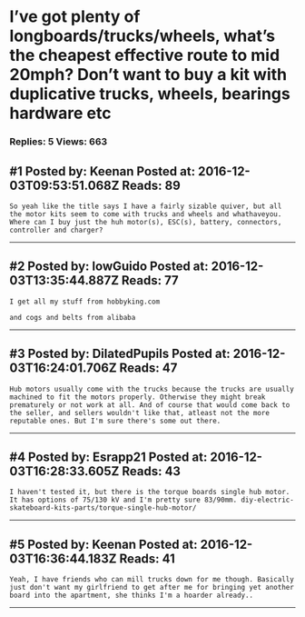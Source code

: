 # I&rsquo;ve got plenty of longboards/trucks/wheels, what&rsquo;s the cheapest effective route to mid 20mph? Don&rsquo;t want to buy a kit with duplicative trucks, wheels, bearings hardware etc

### Replies: 5 Views: 663

## \#1 Posted by: Keenan Posted at: 2016-12-03T09:53:51.068Z Reads: 89

```
So yeah like the title says I have a fairly sizable quiver, but all the motor kits seem to come with trucks and wheels and whathaveyou. Where can I buy just the huh motor(s), ESC(s), battery, connectors, controller and charger?
```

---
## \#2 Posted by: lowGuido Posted at: 2016-12-03T13:35:44.887Z Reads: 77

```
I get all my stuff from hobbyking.com

and cogs and belts from alibaba
```

---
## \#3 Posted by: DilatedPupils Posted at: 2016-12-03T16:24:01.706Z Reads: 47

```
Hub motors usually come with the trucks because the trucks are usually machined to fit the motors properly. Otherwise they might break prematurely or not work at all. And of course that would come back to the seller, and sellers wouldn't like that, atleast not the more reputable ones. But I'm sure there's some out there.
```

---
## \#4 Posted by: Esrapp21 Posted at: 2016-12-03T16:28:33.605Z Reads: 43

```
I haven't tested it, but there is the torque boards single hub motor. It has options of 75/130 kV and I'm pretty sure 83/90mm. diy-electric-skateboard-kits-parts/torque-single-hub-motor/
```

---
## \#5 Posted by: Keenan Posted at: 2016-12-03T16:36:44.183Z Reads: 41

```
Yeah, I have friends who can mill trucks down for me though. Basically just don't want my girlfriend to get after me for bringing yet another board into the apartment, she thinks I'm a hoarder already..
```

---

